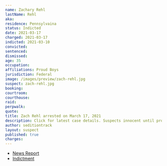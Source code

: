 ```yaml
---
name: Zachary Rehl
lastName: Rehl
aka:
residence: Pennsylvaina
status: Indicted
date: 2021-03-17
charged: 2021-03-17
indicted: 2021-03-10
convicted: 
sentenced: 
dismissed: 
age: 35
occupation:
affiliations: Proud Boys
jurisdiction: Federal
image: /images/preview/zach-rehl.jpg
suspect: zach-rehl.jpg
booking:
courtroom:
courthouse:
raid:
perpwalk:
quote:
title: Zach Rehl arrested on March 17, 2021
description: Click for latest case details. Suspects innocent until proven guilty.
author: seditiontrack
layout: suspect
published: true
charges:
---
```

- [News Report](https://www.bozemandailychronicle.com/ap_news/philly-proud-boys-president-charged-in-capitol-riot/article_d9524b45-6f2a-57ac-9720-dd7bdd5093fe.html)
- [Indictment](https://www.justice.gov/usao-dc/case-multi-defendant/file/1377586/download)
